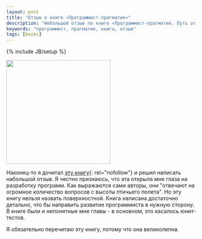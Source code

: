 ```yaml
---
layout: post
title: "Отзыв о книге «Программист-прагматик»"
description: "Небольшой отзыв по книге «Программист-прагматик. Путь от подмастерья до мастера»"
keywords: "программист, прагматик, книга, отзыв" 
tags: [books]
---
```

{% include JB/setup %}


<img src="http://31808.selcdn.ru/it-prm/pics/tpp.jpg" class="img-center" width="275px" />

Наконец-то я дочитал [эту книгу][программист прагматик]{: rel="nofollow"} и решил написать набольшой отзыв. Я честно признаюсь, что эта открыла мне глаза на разработку программ. Как выражаются сами авторы, они "отвечают на огромное количество вопросов с высоты птичьего полета". Но эту книгу нельзя назвать поверхностной. Книга написана достаточно детально, что бы направить развитие программиста в нужную сторону. В книге были и непонятные мне главы - в основном, это касалось юнит-тестов.
   
Я обязательно перечитаю эту книгу, потому что она великолепна.

[программист прагматик]: http://pragprog.com/book/tpp/the-pragmatic-programmer
